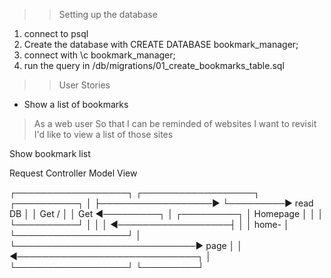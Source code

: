 
>> Setting up the database
1. connect to psql
2. Create the database with CREATE DATABASE bookmark_manager;
3. connect with \c bookmark_manager;
4. run the query in /db/migrations/01_create_bookmarks_table.sql


>> User Stories

 - Show a list of bookmarks

 > As a web user
 > So that I can be reminded of websites I want to revisit
 > I'd like to view a list of those sites



  Show bookmark list


  Request                              Controller                   Model               View

┌──────────────────┐                  ┌──────────────────┐         ┌──────────┐
│                  ├──────────────────►                  └─────────► read DB  │
│ Get /            │                  │ Get              ◄─────────┐          │        ┌─────────┐
│ Homepage         │                  │                  │         └──────────┘        │         │
│                  ◄──────────────────┤                  │                             │ home-   │
└──────────────────┘                  │                  └─────────────────────────────► page    │
                                      │                  ◄─────────────────────────────┐         │
                                      └──────────────────┘                             └─────────┘

